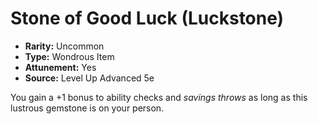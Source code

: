 # Stone of Good Luck (Luckstone)

- **Rarity:** Uncommon
- **Type:** Wondrous Item
- **Attunement:** Yes
- **Source:** Level Up Advanced 5e

You gain a +1 bonus to ability checks and _savings throws_  as long as this lustrous gemstone is on your person.
